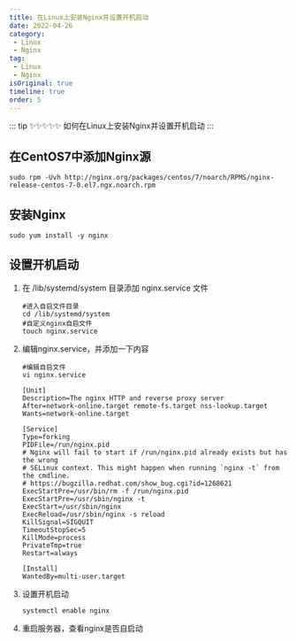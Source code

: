 ```yaml
---
title: 在Linux上安装Nginx并设置开机启动
date: 2022-04-26
category:
 - Linux
 - Nginx
tag: 
 - Linux
 - Nginx
isOriginal: true
timeline: true
order: 5
---
```


::: tip ✨✨✨✨✨
如何在Linux上安装Nginx并设置开机启动
:::

<!-- more -->

## 在CentOS7中添加Nginx源

```shell
sudo rpm -Uvh http://nginx.org/packages/centos/7/noarch/RPMS/nginx-release-centos-7-0.el7.ngx.noarch.rpm
```

## 安装Nginx

```shell
sudo yum install -y nginx
```

## 设置开机启动

1. 在 /lib/systemd/system 目录添加 nginx.service 文件

   ```shell
   #进入自启文件目录
   cd /lib/systemd/system 
   #自定义nginx自启文件
   touch nginx.service
   ```
2. 编辑nginx.service，并添加一下内容

   ```shell
   #编辑自启文件
   vi nginx.service
   ```
   ```shell
   [Unit]
   Description=The nginx HTTP and reverse proxy server
   After=network-online.target remote-fs.target nss-lookup.target
   Wants=network-online.target

   [Service]
   Type=forking
   PIDFile=/run/nginx.pid
   # Nginx will fail to start if /run/nginx.pid already exists but has the wrong
   # SELinux context. This might happen when running `nginx -t` from the cmdline.
   # https://bugzilla.redhat.com/show_bug.cgi?id=1268621
   ExecStartPre=/usr/bin/rm -f /run/nginx.pid
   ExecStartPre=/usr/sbin/nginx -t
   ExecStart=/usr/sbin/nginx
   ExecReload=/usr/sbin/nginx -s reload
   KillSignal=SIGQUIT
   TimeoutStopSec=5
   KillMode=process
   PrivateTmp=true
   Restart=always

   [Install]
   WantedBy=multi-user.target
   ```
3. 设置开机启动

   ```shell
   systemctl enable nginx
   ```
4. 重启服务器，查看nginx是否自启动
